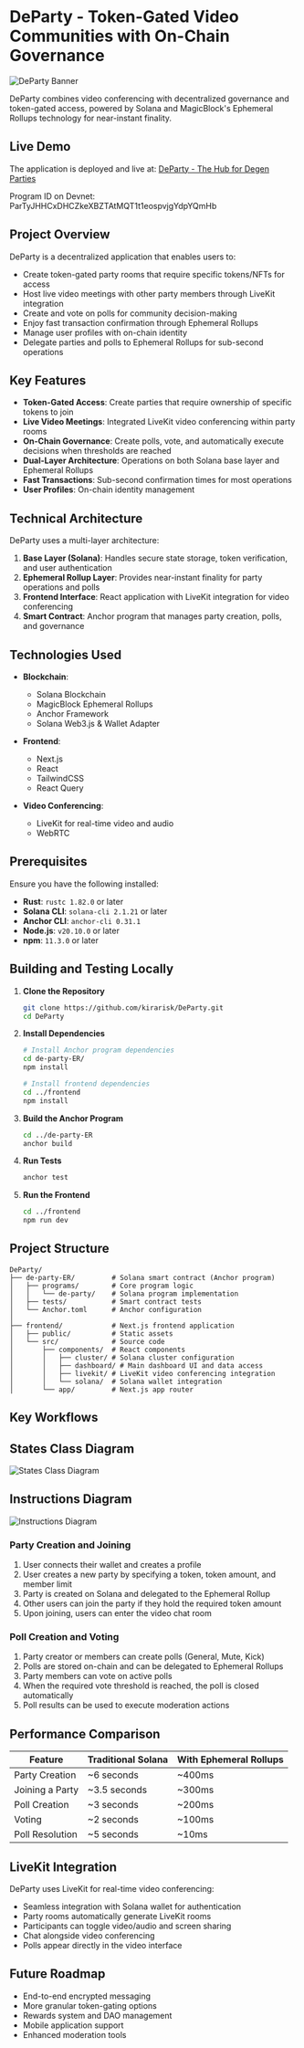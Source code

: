# DeParty - Token-Gated Video Communities with On-Chain Governance

![DeParty Banner](./banner.png)

DeParty combines video conferencing with decentralized governance and token-gated access, powered by Solana and MagicBlock's Ephemeral Rollups technology for near-instant finality.

## Live Demo

The application is deployed and live at: [DeParty - The Hub for Degen Parties](https://departy.vercel.app/)

Program ID on Devnet: ParTyJHHCxDHCZkeXBZTAtMQT1t1eospvjgYdpYQmHb

## Project Overview

DeParty is a decentralized application that enables users to:

- Create token-gated party rooms that require specific tokens/NFTs for access
- Host live video meetings with other party members through LiveKit integration
- Create and vote on polls for community decision-making
- Enjoy fast transaction confirmation through Ephemeral Rollups
- Manage user profiles with on-chain identity
- Delegate parties and polls to Ephemeral Rollups for sub-second operations

## Key Features

- **Token-Gated Access**: Create parties that require ownership of specific tokens to join
- **Live Video Meetings**: Integrated LiveKit video conferencing within party rooms
- **On-Chain Governance**: Create polls, vote, and automatically execute decisions when thresholds are reached
- **Dual-Layer Architecture**: Operations on both Solana base layer and Ephemeral Rollups
- **Fast Transactions**: Sub-second confirmation times for most operations
- **User Profiles**: On-chain identity management

## Technical Architecture

DeParty uses a multi-layer architecture:

1. **Base Layer (Solana)**: Handles secure state storage, token verification, and user authentication
2. **Ephemeral Rollup Layer**: Provides near-instant finality for party operations and polls
3. **Frontend Interface**: React application with LiveKit integration for video conferencing
4. **Smart Contract**: Anchor program that manages party creation, polls, and governance

## Technologies Used

- **Blockchain**:
  - Solana Blockchain
  - MagicBlock Ephemeral Rollups
  - Anchor Framework
  - Solana Web3.js & Wallet Adapter

- **Frontend**:
  - Next.js
  - React
  - TailwindCSS
  - React Query

- **Video Conferencing**:
  - LiveKit for real-time video and audio
  - WebRTC

## Prerequisites

Ensure you have the following installed:

- **Rust**: `rustc 1.82.0` or later
- **Solana CLI**: `solana-cli 2.1.21` or later
- **Anchor CLI**: `anchor-cli 0.31.1`
- **Node.js**: `v20.10.0` or later
- **npm**: `11.3.0` or later

## Building and Testing Locally

1. **Clone the Repository**
   ```bash
   git clone https://github.com/kirarisk/DeParty.git
   cd DeParty
   ```

2. **Install Dependencies**
   ```bash
   # Install Anchor program dependencies
   cd de-party-ER/
   npm install
   
   # Install frontend dependencies
   cd ../frontend
   npm install
   ```

3. **Build the Anchor Program**
   ```bash
   cd ../de-party-ER
   anchor build
   ```

4. **Run Tests**
   ```bash
   anchor test
   ```

5. **Run the Frontend**
   ```bash
   cd ../frontend
   npm run dev
   ```

## Project Structure

```
DeParty/
├── de-party-ER/         # Solana smart contract (Anchor program)
│   ├── programs/        # Core program logic
│   │   └── de-party/    # Solana program implementation
│   ├── tests/           # Smart contract tests
│   └── Anchor.toml      # Anchor configuration
│
├── frontend/            # Next.js frontend application
│   ├── public/          # Static assets
│   └── src/             # Source code
│       ├── components/  # React components
│       │   ├── cluster/ # Solana cluster configuration
│       │   ├── dashboard/ # Main dashboard UI and data access
│       │   ├── livekit/ # LiveKit video conferencing integration
│       │   └── solana/  # Solana wallet integration
│       └── app/         # Next.js app router
```

## Key Workflows

## States Class Diagram
![States Class Diagram](./states_class_diagram.png)


## Instructions Diagram
![Instructions Diagram](./instructions_diagram.png)

### Party Creation and Joining
1. User connects their wallet and creates a profile
2. User creates a new party by specifying a token, token amount, and member limit
3. Party is created on Solana and delegated to the Ephemeral Rollup
4. Other users can join the party if they hold the required token amount
5. Upon joining, users can enter the video chat room

### Poll Creation and Voting
1. Party creator or members can create polls (General, Mute, Kick)
2. Polls are stored on-chain and can be delegated to Ephemeral Rollups
3. Party members can vote on active polls
4. When the required vote threshold is reached, the poll is closed automatically
5. Poll results can be used to execute moderation actions

## Performance Comparison

| Feature               | Traditional Solana| With Ephemeral Rollups |
|-----------------------|-------------------|------------------------|
| Party Creation        | ~6 seconds        | ~400ms                 |
| Joining a Party       | ~3.5 seconds      | ~300ms                 |
| Poll Creation         | ~3 seconds        | ~200ms                 |
| Voting                | ~2 seconds        | ~100ms                 |
| Poll Resolution       | ~5 seconds        | ~10ms                  |

## LiveKit Integration

DeParty uses LiveKit for real-time video conferencing:

- Seamless integration with Solana wallet for authentication
- Party rooms automatically generate LiveKit rooms
- Participants can toggle video/audio and screen sharing
- Chat alongside video conferencing
- Polls appear directly in the video interface

## Future Roadmap

- End-to-end encrypted messaging
- More granular token-gating options
- Rewards system and DAO management
- Mobile application support
- Enhanced moderation tools